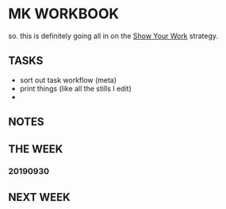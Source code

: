 # MK WORKBOOK

so.
this is definitely going all in on the [Show Your Work](https://www.amazon.com/Show-Your-Work-Austin-Kleon/dp/076117897X/ref=sr_1_1?keywords=show+your+work&qid=1569804976&s=gateway&sr=8-1) strategy.

## TASKS

- sort out task workflow (meta)
- print things (like all the stills I edit)
- 

## NOTES




## THE WEEK

### 20190930


## NEXT WEEK
